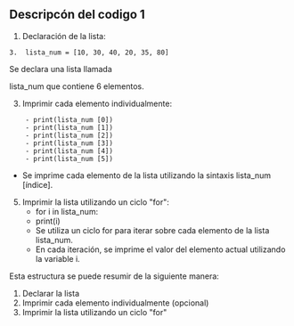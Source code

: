 ## Descripcón del codigo 1

1. Declaración de la lista:
 ```
3.  lista_num = [10, 30, 40, 20, 35, 80]
```
   Se declara una lista llamada
  
   lista_num que contiene 6 elementos.
  
3. Imprimir cada elemento individualmente:
```
    - print(lista_num [0])
    - print(lista_num [1])
    - print(lista_num [2])
    - print(lista_num [3])
    - print(lista_num [4])
    - print(lista_num [5])
```
 - Se imprime cada elemento de la lista utilizando la sintaxis lista_num [índice].
5. Imprimir la lista utilizando un ciclo "for":
    - for i in lista_num:
    - print(i)
    - Se utiliza un ciclo for para iterar sobre cada elemento de la lista lista_num.
    - En cada iteración, se imprime el valor del elemento actual utilizando la variable i.

Esta estructura se puede resumir de la siguiente manera:

1. Declarar la lista
2. Imprimir cada elemento individualmente (opcional)
3. Imprimir la lista utilizando un ciclo "for"
